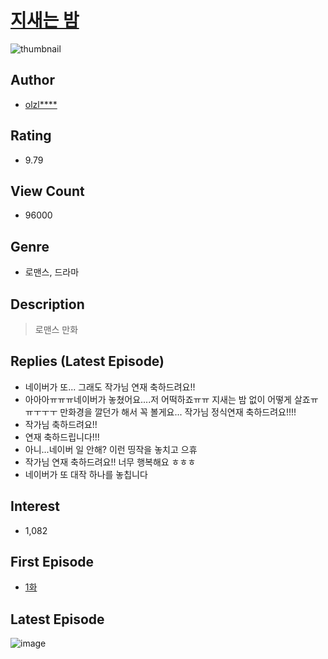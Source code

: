 # [지새는 밤](https://comic.naver.com/bestChallenge/list?titleId=786096)
![thumbnail](https://image-comic.pstatic.net/user_contents_data/challenge_comic/2021/11/30/248515/thumbnail_202x1640f5f5cbd_c262_413e_8153_86740d049d35_00000344.JPEG)

## Author
- [olzl****](https://comic.naver.com/artistTitle?id=248515)

## Rating
- 9.79

## View Count
- 96000

## Genre
- 로맨스, 드라마

## Description
> 로맨스 만화

## Replies (Latest Episode)
- 네이버가 또... 그래도 작가님 연재 축하드려요!!
- 아아아ㅠㅠㅠ네이버가 놓쳤어요....저 어떡하죠ㅠㅠ 지새는 밤 없이 어떻게 살죠ㅠㅠㅜㅜㅜ 만화경을 깔던가 해서 꼭 볼게요... 작가님 정식연재 축하드려요!!!!
- 작가님 축하드려요!!
- 연재 축하드립니다!!!
- 아니...네이버 일 안해? 이런 띵작을 놓치고 으휴
- 작가님 연재 축하드려요!! 너무 행복해요 ㅎㅎㅎ
- 네이버가 또 대작 하나를 놓칩니다

## Interest
- 1,082

## First Episode
- [1화](https://comic.naver.com/bestChallenge/detail?titleId=786096&no=1)

## Latest Episode
![image](https://image-comic.pstatic.net/user_contents_data/challenge_comic/2022/05/20/248515/upload_3978474180557551410.jpeg)
